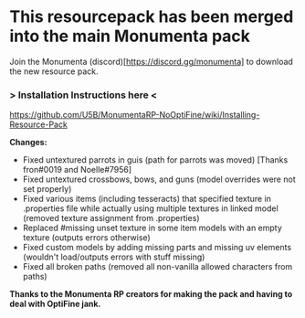 # This resourcepack has been merged into the main Monumenta pack
Join the Monumenta (discord)[https://discord.gg/monumenta] to download the new resource pack.

### > Installation Instructions here <  
https://github.com/U5B/MonumentaRP-NoOptiFine/wiki/Installing-Resource-Pack  

**Changes:**  
* Fixed untextured parrots in guis (path for parrots was moved) [Thanks fron#0019 and Noelle#7956]  
* Fixed untextured crossbows, bows, and guns (model overrides were not set properly)  
* Fixed various items (including tesseracts) that specified texture in .properties file while actually using multiple textures in linked model (removed texture assignment from .properties)
* Replaced #missing unset texture in some item models with an empty texture (outputs errors otherwise)
* Fixed custom models by adding missing parts and missing uv elements (wouldn't load/outputs errors with stuff missing)  
* Fixed all broken paths (removed all non-vanilla allowed characters from paths)
  
**Thanks to the Monumenta RP creators for making the pack and having to deal with OptiFine jank.**  
